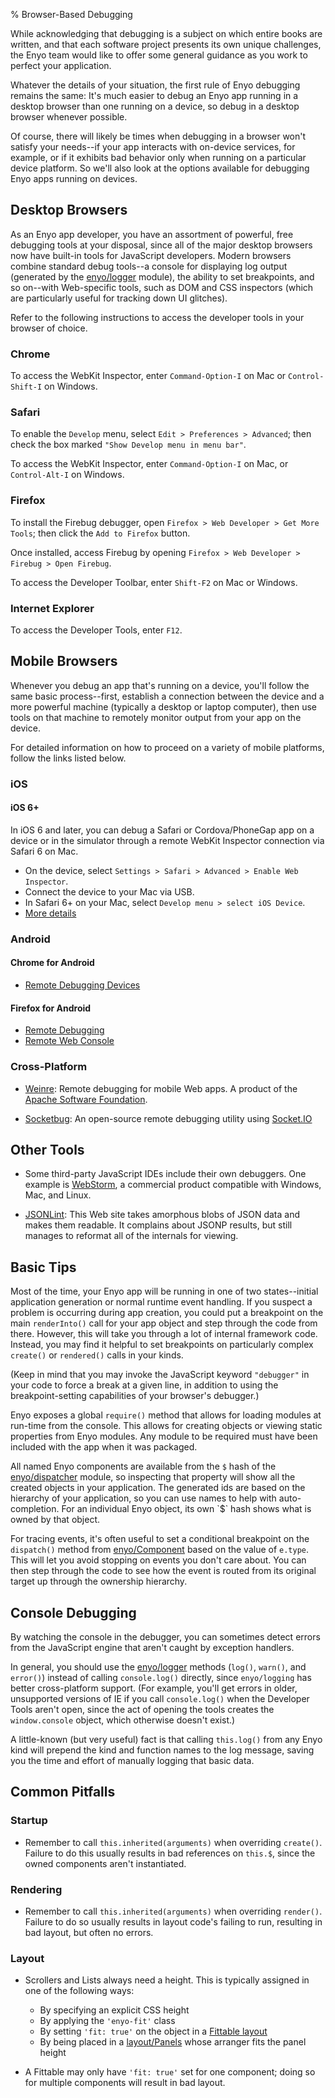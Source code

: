 ﻿% Browser-Based Debugging

While acknowledging that debugging is a subject on which entire books are
written, and that each software project presents its own unique challenges, the
Enyo team would like to offer some general guidance as you work to perfect your
application.

Whatever the details of your situation, the first rule of Enyo debugging remains
the same: It's much easier to debug an Enyo app running in a desktop browser
than one running on a device, so debug in a desktop browser whenever possible.

Of course, there will likely be times when debugging in a browser won't satisfy
your needs--if your app interacts with on-device services, for example, or if
it exhibits bad behavior only when running on a particular device platform.  So
we'll also look at the options available for debugging Enyo apps running on
devices.

## Desktop Browsers

As an Enyo app developer, you have an assortment of powerful, free debugging
tools at your disposal, since all of the major desktop browsers now have
built-in tools for JavaScript developers.  Modern browsers combine standard
debug tools--a console for displaying log output (generated by the
[enyo/logger]($api/#/module/enyo/logger) module), the ability to set
breakpoints, and so on--with Web-specific tools, such as DOM and CSS inspectors
(which are particularly useful for tracking down UI glitches).

Refer to the following instructions to access the developer tools in your
browser of choice.

### Chrome

To access the WebKit Inspector, enter `Command-Option-I` on Mac or
`Control-Shift-I` on Windows.

### Safari

To enable the `Develop` menu, select `Edit > Preferences > Advanced`; then check
the box marked `"Show Develop menu in menu bar"`.

To access the WebKit Inspector, enter `Command-Option-I` on Mac, or
`Control-Alt-I` on Windows.

### Firefox

To install the Firebug debugger, open `Firefox > Web Developer > Get More Tools`;
then click the `Add to Firefox` button.

Once installed, access Firebug by opening `Firefox > Web Developer > Firebug >
Open Firebug`.

To access the Developer Toolbar, enter `Shift-F2` on Mac or Windows.

### Internet Explorer

To access the Developer Tools, enter `F12`.

## Mobile Browsers

Whenever you debug an app that's running on a device, you'll follow the same
basic process--first, establish a connection between the device and a more
powerful machine (typically a desktop or laptop computer), then use tools on
that machine to remotely monitor output from your app on the device.

For detailed information on how to proceed on a variety of mobile platforms,
follow the links listed below.

### iOS

#### iOS 6+

In iOS 6 and later, you can debug a Safari or Cordova/PhoneGap app on a device
or in the simulator through a remote WebKit Inspector connection via Safari 6 on
Mac.

* On the device, select `Settings > Safari > Advanced > Enable Web Inspector`.
* Connect the device to your Mac via USB.
* In Safari 6+ on your Mac, select `Develop menu > select iOS Device`.
* [More details](http://webdesign.tutsplus.com/tutorials/workflow-tutorials/quick-tip-using-web-inspector-to-debug-mobile-safari/)

### Android

#### Chrome for Android

* [Remote Debugging Devices](https://developers.google.com/web/tools/chrome-devtools/debug/remote-debugging/remote-debugging)

#### Firefox for Android

* [Remote Debugging](https://developer.mozilla.org/en-US/docs/Tools/Remote_Debugging)
* [Remote Web Console](http://starkravingfinkle.org/blog/2012/10/firefox-for-android-remote-web-console-is-here)

### Cross-Platform

* [Weinre](https://people.apache.org/~pmuellr/weinre-docs/latest/): Remote
    debugging for mobile Web apps.  A product of the [Apache Software
    Foundation](http://www.apache.org/).

* [Socketbug](http://socketbug.com): An open-source remote debugging utility
    using [Socket.IO](http://socket.io/)

## Other Tools

* Some third-party JavaScript IDEs include their own debuggers.  One example is
    [WebStorm](http://www.jetbrains.com/webstorm/), a commercial product
    compatible with Windows, Mac, and Linux.

* [JSONLint](http://www.jsonlint.com/): This Web site takes amorphous blobs of
    JSON data and makes them readable.  It complains about JSONP results, but
    still manages to reformat all of the internals for viewing.

## Basic Tips

Most of the time, your Enyo app will be running in one of two states--initial
application generation or normal runtime event handling.  If you suspect a
problem is occurring during app creation, you could put a breakpoint on the main
`renderInto()` call for your app object and step through the code from there.
However, this will take you through a lot of internal framework code.  Instead,
you may find it helpful to set breakpoints on particularly complex `create()` or
`rendered()` calls in your kinds.

(Keep in mind that you may invoke the JavaScript keyword `"debugger"` in your
code to force a break at a given line, in addition to using the
breakpoint-setting capabilities of your browser's debugger.)

Enyo exposes a global `require()` method that allows for loading modules at
run-time from the console. This allows for creating objects or viewing static
properties from Enyo modules. Any module to be required must have been included
with the app when it was packaged.

All named Enyo components are available from the `$` hash of the
[enyo/dispatcher]($api/#/kind/enyo/dispatcher/dispatcher) module, so inspecting
that property will show all the created objects in your application.  The
generated ids are based on the hierarchy of your application, so you can use
names to help with auto-completion.  For an individual Enyo object, its own `$`
hash shows what is owned by that object.

For tracing events, it's often useful to set a conditional breakpoint on the
`dispatch()` method from [enyo/Component]($api/#/kind/enyo/Component/Component)
based on the value of `e.type`.  This will let you avoid stopping on events you
don't care about.  You can then step through the code to see how the event is
routed from its original target up through the ownership hierarchy.

## Console Debugging

By watching the console in the debugger, you can sometimes detect errors from
the JavaScript engine that aren't caught by exception handlers.

In general, you should use the [enyo/logger]($api/#/module/enyo/logger)
methods (`log()`, `warn()`, and `error()`) instead of calling `console.log()`
directly, since `enyo/logging` has better cross-platform support.
(For example, you'll get errors in older, unsupported versions of IE if you call `console.log()` when the
Developer Tools aren't open, since the act of opening the tools creates the
`window.console` object, which otherwise doesn't exist.)

A little-known (but very useful) fact is that calling `this.log()` from any Enyo
kind will prepend the kind and function names to the log message, saving you the
time and effort of manually logging that basic data.

## Common Pitfalls

### Startup

* Remember to call `this.inherited(arguments)` when overriding `create()`.
    Failure to do this usually results in bad references on `this.$`, since the
    owned components aren't instantiated.

### Rendering

*	Remember to call `this.inherited(arguments)` when overriding `render()`.
    Failure to do so usually results in layout code's failing to run, resulting
    in bad layout, but often no errors.

### Layout

*	Scrollers and Lists always need a height.  This is typically assigned in one
    of the following ways:

    * By specifying an explicit CSS height
    * By applying the `'enyo-fit'` class
    * By setting `'fit: true'` on the object in a
        [Fittable layout]($api/#/kind/layout/FittableLayout/FittableLayout)
    * By being placed in a [layout/Panels]($api/#/kind/layout/Panels/Panels)
        whose arranger fits the panel height

*	A Fittable may only have `'fit: true'` set for one component; doing so for
    multiple components will result in bad layout.
